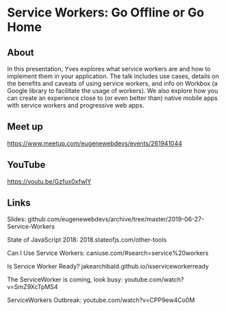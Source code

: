 # Service Workers: Go Offline or Go Home

## About

In this presentation, Yves explores what service workers are and how to implement them in your application. The talk includes use cases, details on the benefits and caveats of using service workers, and info on Workbox (a Google library to facilitate the usage of workers). We also explore how you can create an experience close to (or even better than) native mobile apps with service workers and progressive web apps.

## Meet up

https://www.meetup.com/eugenewebdevs/events/261941044

## YouTube

https://youtu.be/Gzfux0xfwlY

## Links

Slides: github.com/eugenewebdevs/archive/tree/master/2019-06-27-Service-Workers

State of JavaScript 2018: 2018.stateofjs.com/other-tools

Can I Use Service Workers: caniuse.com/#search=service%20workers

Is Service Worker Ready? jakearchibald.github.io/isserviceworkerready

The ServiceWorker is coming, look busy: youtube.com/watch?v=SmZ9XcTpMS4

ServiceWorkers Outbreak: youtube.com/watch?v=CPP9ew4Co0M
